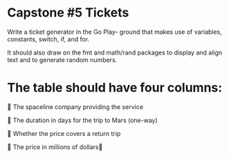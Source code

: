 # Capstone #5 Tickets
Write a ticket generator in the Go Play- ground that makes use of variables, constants, switch, if, and for. 

It should also draw on the fmt and math/rand packages to display and align text and to generate random numbers.

# The table should have four columns:
 The spaceline company providing the service

 The duration in days for the trip to Mars (one-way) 

 Whether the price covers a return trip

 The price in millions of dollars
